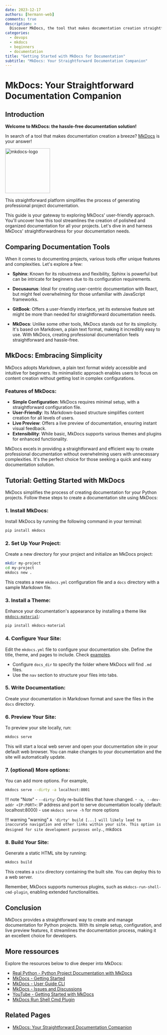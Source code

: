 ```yaml
---
date: 2023-12-17
authors: [hermann-web]
comments: true
description: >
  Discover MkDocs, the tool that makes documentation creation straightforward. Explore its simplicity in crafting professional documentation for your projects.
categories:
  - devops
  - mkdocs
  - beginners
  - documentation
title: "Getting Started with MkDocs for Documentation"
subtitle: "MkDocs: Your Straightforward Documentation Companion"
---
```



# MkDocs: Your Straightforward Documentation Companion

## Introduction

__Welcome to MkDocs: the hassle-free documentation solution!__

In search of a tool that makes documentation creation a breeze? [MkDocs](https://github.com/mkdocs/mkdocs/) is your answer!

<!-- ![](./assets/mkdocs-logo.png) -->
<div class="float-img-container float-img-left">
  <a title="mkdocs-material" href="https://github.com/squidfunk/mkdocs-material">
    <img style="width: 9rem;" alt="mkdocs-logo" src="https://raw.githubusercontent.com/squidfunk/mkdocs-material/master/.github/assets/logo.svg">
  </a>
</div>

This straightforward platform simplifies the process of generating professional project documentation.

This guide is your gateway to exploring MkDocs' user-friendly approach. You'll uncover how this tool streamlines the creation of polished and organized documentation for all your projects. Let's dive in and harness MkDocs' straightforwardness for your documentation needs.


<!-- more -->

## Comparing Documentation Tools

When it comes to documenting projects, various tools offer unique features and complexities. Let's explore a few:

- **Sphinx**: Known for its robustness and flexibility, Sphinx is powerful but can be intricate for beginners due to its configuration requirements.

- **Docusaurus**: Ideal for creating user-centric documentation with React, but might feel overwhelming for those unfamiliar with JavaScript frameworks.

- **GitBook**: Offers a user-friendly interface, yet its extensive feature set might be more than needed for straightforward documentation needs.

- **MkDocs**: Unlike some other tools, MkDocs stands out for its simplicity. It's based on Markdown, a plain text format, making it incredibly easy to use. With MkDocs, creating professional documentation feels straightforward and hassle-free.

## MkDocs: Embracing Simplicity

MkDocs adopts Markdown, a plain text format widely accessible and intuitive for beginners. Its minimalistic approach enables users to focus on content creation without getting lost in complex configurations.

### Features of MkDocs:

- **Simple Configuration**: MkDocs requires minimal setup, with a straightforward configuration file.
- **User-Friendly**: Its Markdown-based structure simplifies content creation for all levels of users.
- **Live Preview**: Offers a live preview of documentation, ensuring instant visual feedback.
- **Extensibility**: While basic, MkDocs supports various themes and plugins for enhanced functionality.

MkDocs excels in providing a straightforward and efficient way to create professional documentation without overwhelming users with unnecessary complexities. It's the perfect choice for those seeking a quick and easy documentation solution.

## Tutorial: Getting Started with MkDocs

MkDocs simplifies the process of creating documentation for your Python projects. Follow these steps to create a documentation site using MkDocs:

### 1. **Install MkDocs**:

Install MkDocs by running the following command in your terminal:

```bash
pip install mkdocs
```

### 2. **Set Up Your Project**:

Create a new directory for your project and initialize an MkDocs project:

```bash
mkdir my-project
cd my-project
mkdocs new .
```

This creates a new `mkdocs.yml` configuration file and a `docs` directory with a sample Markdown file.

### 3. **Install a Theme**:

Enhance your documentation's appearance by installing a theme like [`mkdocs-material`](https://github.com/squidfunk/mkdocs-material):

```bash
pip install mkdocs-material
```

### 4. **Configure Your Site**:

Edit the `mkdocs.yml` file to configure your documentation site. Define the title, theme, and pages to include. Check [examples](https://github.com/boisgera/pandoc/blob/master/mkdocs.yml).

- Configure `docs_dir` to specify the folder where MkDocs will find `.md` files.
- Use the `nav` section to structure your files into tabs.

### 5. **Write Documentation**:

Create your documentation in Markdown format and save the files in the `docs` directory.

### 6. **Preview Your Site**:

To preview your site locally, run:

```bash
mkdocs serve
```
This will start a local web server and open your documentation site in your default web browser. You can make changes to your documentation and the site will automatically update.

### 7. **(optional) More options**:

You can add more options. For example,
```bash
mkdocs serve --dirty -a localhost:8001
```

!!! note "Note"
    - `--dirty`: Only re-build files that have changed.
    - `-a, --dev-addr <IP:PORT>`: IP address and port to serve documentation locally (default: localhost:8000)
    - use `mkdocs serve -h` for more options

!!! warning "warning"
    `A 'dirty' build [...] will likely lead to inaccurate navigation and other links within your site. This option is designed for site development purposes only.`, mkdocs

### 8. **Build Your Site**:

Generate a static HTML site by running:

```bash
mkdocs build
```

This creates a `site` directory containing the built site. You can deploy this to a web server.

Remember, MkDocs supports numerous plugins, such as `mkdocs-run-shell-cmd-plugin`, enabling extended functionalities.

## Conclusion

MkDocs provides a straightforward way to create and manage documentation for Python projects. With its simple setup, configuration, and live preview features, it streamlines the documentation process, making it an excellent choice for developers.

## More ressources

Explore the resources below to dive deeper into MkDocs:

- [Real Python - Python Project Documentation with MkDocs](https://realpython.com/python-project-documentation-with-mkdocs/)
- [MkDocs - Getting Started](https://www.mkdocs.org/getting-started/)
- [MkDocs - User Guide CLI](https://www.mkdocs.org/user-guide/cli/)
- [MkDocs - Issues and Discussions](https://github.com/mkdocs/mkdocs/issues/2186)
- [YouTube - Getting Started with MkDocs](https://youtube.com/watch?v=Q9wMAv5airg)
- [MkDocs Run Shell Cmd Plugin](https://pypi.org/project/mkdocs-run-shell-cmd-plugin/)

## Related Pages

- [MkDocs: Your Straightforward Documentation Companion](./mkdocs-get-started.md)
